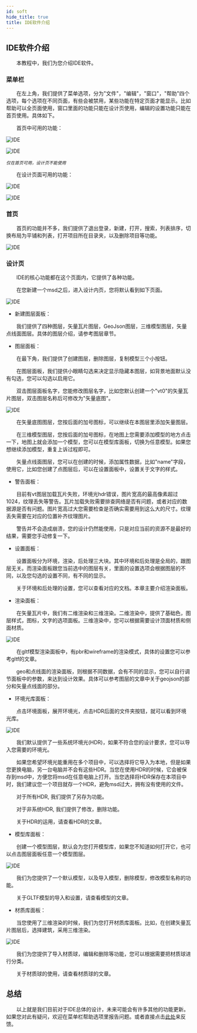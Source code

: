 ```yaml
---
id: soft
hide_title: true
title: IDE软件介绍
---
```


## IDE软件介绍

　　本教程中，我们为您介绍IDE软件。

### 菜单栏

　　在左上角，我们提供了菜单选项，分为"文件"，"编辑"，"窗口"，"帮助"四个选项，每个选项在不同页面，有些会被禁用，某些功能在特定页面才能显示。比如帮助可以全页面使用，窗口里面的功能只能在设计页使用，编辑的设置功能只能在首页使用。具体如下。

　　首页中可用的功能：

![IDE](../assets/soft-1.png)

![IDE](../assets/soft-2.png)

*<small>仅在首页可用，设计页不能使用</small>*  

　　在设计页面可用的功能：

![IDE](../assets/soft-3.png) 

![IDE](../assets/soft-4.png)

### 首页

　　首页的功能并不多，我们提供了退出登录，新建，打开，搜索，列表排序，切换布局为平铺和列表，打开项目所在目录夹，以及删除项目等功能。

![IDE](../assets/soft-5.png)

### 设计页

　　IDE的核心功能都在这个页面内，它提供了各种功能。

　　在您新建一个msd之后，进入设计内页，您将默认看到如下页面。

![IDE](../assets/soft-6.png)

* 新建图层面板：

　　我们提供了四种图层，矢量瓦片图层，GeoJson图层，三维模型图层，矢量点线面图层。具体的图层介绍，请参考图层章节。

* 图层面板：

　　在最下角，我们提供了创建图层，删除图层，复制模型三个小按钮。

　　在图层面板，我们提供小眼睛勾选来决定显示隐藏本图层，如背景地面默认没有勾选，您可以勾选以启用它。

　　双击图层面板名字，您能修改图层名字，比如您默认创建一个"vt0"的矢量瓦片图层，双击图层名称后可修改为"矢量底图"。

![IDE](../assets/soft-7.png)

　　在矢量底图图层，您按后面的加号图标，可以继续在本图层里添加矢量图层。

　　在三维模型图层，您按后面的加号图标，在地图上您需要添加模型的地方点击一下，地图上就会添加一个模型，您可以在模型库面板，切换为任意模型。如果您想继续添加模型，重复上诉过程即可。

　　矢量点线面图层，您可以在创建的时候，添加属性数据，比如"name"字段，使用它，比如您创建了点图层后，可以在设置面板中，设置关于文字的样式。

* 警告面板：

　　目前有vt图层加载瓦片失败，环境光hdr错误，图片宽高的最高像素超过1024，纹理丢失等警告。瓦片加载失败需要排查网络是否有问题，或者对应的数据源是否有问题。图片宽高过大您需要检查是否确实需要用到这么大的尺寸。纹理丢失需要在对应的位置补齐纹理图片。

　　警告并不会造成崩溃，您的设计仍然能使用，只是对应当前的资源不是最好的结果，需要您手动修复一下。

* 设置面板：

　　设置面板分为环境，渲染，后处理三大块。其中环境和后处理是全局的，跟图层无关。而渲染面板跟您当前选中的图层有关，里面的设置选项会根据图层的不同，以及您勾选的设置不同，有不同的显示。

　　关于环境和后处理的设置，您可以查看对应的文档。本章主要介绍渲染面板。

* 渲染面板：

　　在矢量瓦片中，我们有二维渲染和三维渲染。二维渲染中，提供了基础色，图层样式，图标，文字的选项面板。三维渲染中，您可以根据需要设计顶面材质和侧面材质。

![IDE](../assets/soft-8.png)

　　在gltf模型渲染面板中，有pbr和wireframe的渲染模式，具体的设置您可以参考gltf的文章。

　　geo和点线面的渲染面板，则根据不同数据，会有不同的显示，您可以自行调节面板中的参数，来达到设计效果。具体可以参考图层的文章中关于geojson的部分和矢量点线面的部分。

* 环境光库面板：

　　点击环境面板，展开环境光，点击HDR后面的文件夹按钮，就可以看到环境光库。

![IDE](../assets/soft-9.png)

　　我们默认提供了一些系统环境光(HDR)，如果不符合您的设计要求，您可以导入您需要的环境光。

　　如果您希望环境光能重用在多个项目中，可以选择将它导入为本地，但是如果您更换电脑，另一台电脑并不会有这些HDR。当您在使用HDR的时候，它会被保存到msd中，方便您将msd在任意电脑上打开。当您选择将HDR保存在本项目中时，我们建议您一个项目就存一个HDR，避免msd过大，拥有没有使用的文件。

　　对于所有HDR, 我们提供了另存为功能。

　　对于非系统HDR, 我们提供了修改，删除功能。

　　关于HDR的运用，请查看HDR的文章。

* 模型库面板：

　　创建一个模型图层，默认会为您打开模型库，如果您不知道如何打开它，也可以点击图层面板任意一个模型图层。

![IDE](../assets/soft-10.png)

　　我们为您提供了一个默认模型，以及导入模型，删除模型，修改模型名称的功能。

　　关于GLTF模型的导入和设置，请查看模型的文章。

* 材质库面板：

　　当您使用了三维渲染的时候，我们为您打开材质库面板。比如，在创建矢量瓦片图层后，选择建筑，采用三维渲染。

![IDE](../assets/soft-11.png)

　　我们为您提供了导入材质球，编辑和删除等功能，您可以根据需要把材质球进行分类。

　　关于材质球的使用，请查看材质球的文章。

## 总结

　　以上就是我们目前对于IDE总体的设计，未来可能会有许多其他的功能更新。如果您对此有疑问，欢迎在菜单栏帮助选项里报告问题。或者直接点击[此处](https://support.qq.com/products/324753)来反馈。
